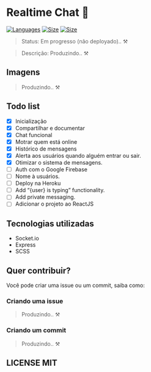 # Realtime Chat 💬

[![Languages](https://img.shields.io/github/languages/count/LauraBeatris/gofinances-api?style=flat-square)](#) [![Size](https://img.shields.io/github/repo-size/nkkfu/realtime-chat?style=flat-square)]() [![Size](https://img.shields.io/github/license/nkkfu/realtime-chat?style=flat-square)]()

> Status: Em progresso (não deployado).. ⚒️

> Descrição: Produzindo.. ⚒️

## Imagens

> Produzindo.. ⚒️

## Todo list

- [x] Inicialização
- [x] Compartilhar e documentar
- [x] Chat funcional
- [x] Motrar quem está online
- [x] Histórico de mensagens
- [x] Alerta aos usuários quando alguém entrar ou sair.
- [x] Otimizar o sistema de mensagens.
- [ ] Auth com o Google Firebase
- [ ] Nome à usuários.
- [ ] Deploy na Heroku
- [ ] Add “{user} is typing” functionality.
- [ ] Add private messaging.
- [ ] Adicionar o projeto ao ReactJS

## Tecnologias utilizadas

- Socket.io
- Express
- SCSS

## Quer contribuir?

Você pode criar uma issue ou um commit, saiba como:

### Criando uma issue

> Produzindo.. ⚒️

### Criando um commit

> Produzindo.. ⚒️

## LICENSE MIT